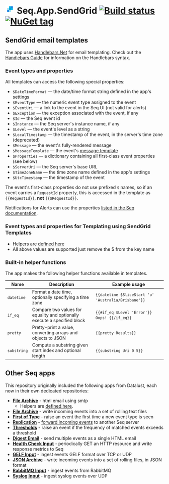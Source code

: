 # <img src="https://raw.githubusercontent.com/JasonSweatt/seq-app-sendgrid/main/.github/images/seq-app-sendGrid.png" width="30" /> Seq.App.SendGrid [![Build status](https://ci.appveyor.com/api/projects/status/79bx2u12pp6g16f2?svg=true)](https://ci.appveyor.com/project/JasonSweatt/seq-app-sendgrid) [![NuGet tag](https://img.shields.io/badge/nuget-seq_app-purple)](https://www.nuget.org/packages?q=seq-app)




## SendGrid email templates

The app uses [Handlebars.Net](https://github.com/Handlebars-Net/Handlebars.Net) for email templating. Check out the [Handlebars Guide](https://handlebarsjs.com/guide/) for information on the Handlebars syntax.

### Event types and properties

All templates can access the following special properties:

 * `$DateTimeFormat` &mdash; the date/time format string defined in the app's settings
 * `$EventType` &mdash; the numeric event type assigned to the event
 * `$EventUri` &mdash; a link to the event in the Seq UI (not valid for alerts)
 * `$Exception` &mdash; the exception associated with the event, if any
 * `$Id` &mdash; the Seq event id
 * `$Instance` &mdash; the Seq server's instance name, if any
 * `$Level` &mdash; the event's level as a string
 * `$LocalTimestamp` &mdash; the timestamp of the event, in the server's time zone (deprecated)
 * `$Message` &mdash; the event's fully-rendered message
 * `$MessageTemplate` &mdash; the event's [message template](https://messagetemplates.org)
 * `$Properties` &mdash; a dictionary containing all first-class event properties (see below)
 * `$ServerUri` &mdash; the Seq server's base URL
 * `$TimeZoneName` &mdash; the time zone name defined in the app's settings
 * `$UtcTimestamp` &mdash; the timestamp of the event

The event's first-class properties do not use prefixed `$` names, so if an event carries a `RequestId` property, this is accessed in the template as `{{RequestId}}`, **not** `{{$RequestId}}`.

Notifications for Alerts can use the properties [listed in the Seq documentation](https://docs.datalust.co/docs/alert-properties).

### Event types and properties for Templating using SendGrid Templates

* Helpers are [defined here](https://docs.sendgrid.com/for-developers/sending-email/using-handlebars#combined-examples)
* All above values are supported just remove the $ from the key name

### Built-in helper functions

The app makes the following helper functions available in templates.

| Name | Description | Example usage |
| --- | --- | --- |
| `datetime` | Format a date time, optionally specifying a time zone | `{{datetime $SliceStart 'o' 'Australia/Brisbane'}}` |
| `if_eq` | Compare two values for equality and optionally execute a specified block | `{{#if_eq $Level 'Error'}} Oops! {{/if_eq}}` |
| `pretty` | Pretty-print a value, converting arrays and objects to JSON | `{{pretty Results}}` |
| `substring` | Compute a substring given start index and optional length | `{{substring Uri 0 5}}` |


## Other Seq apps

This repository originally included the following apps from Datalust, each now in their own dedicated repositories:

 * **[File Archive](https://github.com/datalust/seq-app-htmlemail)** - html email using smtp
   * Helpers are [defined here](https://github.com/datalust/seq-app-htmlemail/blob/dev/src/Seq.App.EmailPlus/HandlebarsHelpers.cs).
 * **[File Archive](https://github.com/datalust/seq-app-filearchive)** - write incoming events into a set of rolling text files
 * **[First of Type](https://github.com/datalust/seq-app-firstoftype)** - raise an event the first time a new event type is seen
 * **[Replication](https://github.com/datalust/seq-app-replication)** - [forward incoming events](https://docs.datalust.co/docs/event-forwarding) to another Seq server
 * **[Thresholds](https://github.com/datalust/seq-app-thresholds)** - raise an event if the frequency of matched events exceeds a threshold
 * **[Digest Email](https://github.com/datalust/seq-app-digestemail)** - send multiple events as a single HTML email
 * **[Health Check Input](https://github.com/datalust/seq-input-healthcheck)** - periodically GET an HTTP resource and write response metrics to Seq
 * **[GELF Input](https://github.com/datalust/sqelf)** - ingest events GELF format over TCP or UDP
 * **[JSON Archive](https://github.com/datalust/seq-app-jsonarchive)** - write incoming events into a set of rolling files, in JSON format
 * **[RabbitMQ Input](https://github.com/datalust/seq-input-rabbitmq)** - ingest events from RabbitMQ
 * **[Syslog Input](https://github.com/datalust/squiflog)** - ingest syslog events over UDP
